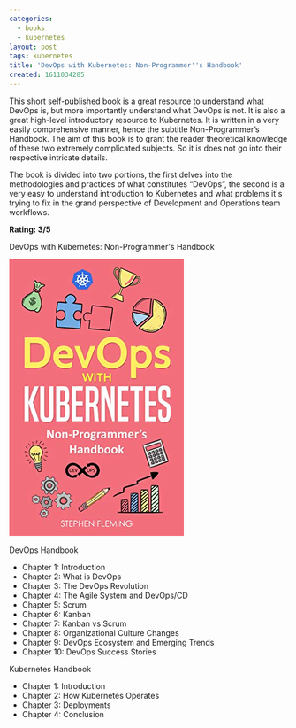 ```yaml
---
categories:
  - books
  - kubernetes
layout: post
tags: kubernetes
title: 'DevOps with Kubernetes: Non-Programmer''s Handbook'
created: 1611034285
---
```


This short self-published book is a great resource to understand what DevOps is, but more importantly understand what DevOps is not. It is also a great high-level introductory resource to Kubernetes. It is written in a very easily comprehensive manner, hence the subtitle Non-Programmer’s Handbook.  The aim of this book is to grant the reader theoretical knowledge of these two extremely complicated subjects. So it is does not go into their respective intricate details.  

The book is divided into two portions, the first delves into the methodologies and practices of what constitutes “DevOps”, the second is a very easy to understand introduction to Kubernetes and what problems it's trying to fix in the grand perspective of Development and Operations team workflows.  

**Rating: 3/5**

DevOps with Kubernetes: Non-Programmer's Handbook

<a href="https://www.amazon.com/Devops-Kubernetes-Non-Programmers-Stephen-Fleming-ebook/dp/B07H42GFYL" target="_blank"><img src="/assets/books/devops-and-kubernetes.jpg"></a>

DevOps Handbook

* Chapter 1: Introduction
* Chapter 2: What is DevOps
* Chapter 3: The DevOps Revolution
* Chapter 4: The Agile System and DevOps/CD
* Chapter 5: Scrum
* Chapter 6: Kanban
* Chapter 7: Kanban vs Scrum
* Chapter 8: Organizational Culture Changes
* Chapter 9: DevOps Ecosystem and Emerging Trends
* Chapter 10: DevOps Success Stories

Kubernetes Handbook

* Chapter 1: Introduction
* Chapter 2: How Kubernetes Operates
* Chapter 3: Deployments
* Chapter 4: Conclusion
